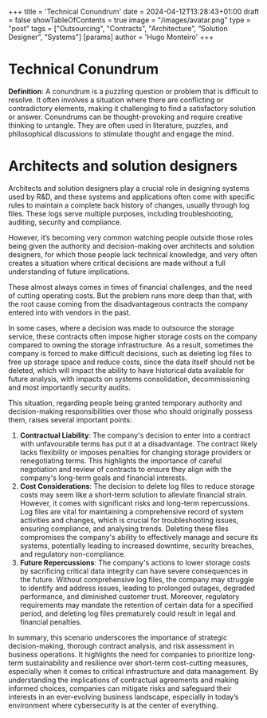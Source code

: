 +++
title = 'Technical Conundrum'
date = 2024-04-12T13:28:43+01:00
draft = false
showTableOfContents = true
image = "/images/avatar.png"
type = "post"
tags = ["Outsourcing", "Contracts", "Architecture”, “Solution Designer”, “Systems"]
[params]
  author = 'Hugo Monteiro'
+++
# Technical Conundrum

**Definition**: A conundrum is a puzzling question or problem that is difficult to resolve. It often involves a situation where there are conflicting or contradictory elements, making it challenging to find a satisfactory solution or answer. Conundrums can be thought-provoking and require creative thinking to untangle. They are often used in literature, puzzles, and philosophical discussions to stimulate thought and engage the mind.

# Architects and solution designers

Architects and solution designers play a crucial role in designing systems used by R&D, and these systems and applications often come with specific rules to maintain a complete back history of changes, usually through log files. These logs serve multiple purposes, including troubleshooting, auditing, security and compliance.

However, it’s becoming very common watching people outside those roles being given the authority and decision-making over architects and solution designers, for which those people lack technical knowledge, and very often creates a situation where critical decisions are made without a full understanding of future implications.

These almost always comes in times of financial challenges, and the need of cutting operating costs. But the problem runs more deep than that, with the root cause coming from the disadvantageous contracts the company entered into with vendors in the past.  

In some cases, where a decision was made to outsource the storage service, these contracts often impose higher storage costs on the company compared to owning the storage infrastructure. As a result, sometimes the company is forced to make difficult decisions, such as deleting log files to free up storage space and reduce costs, since the data itself should not be deleted, which will impact the ability to have historical data available for future analysis, with impacts on systems consolidation, decommissioning and most importantly security audits.

This situation, regarding people being granted temporary authority and decision-making responsibilities over those who should originally possess them, raises several important points:

1. **Contractual Liability**: The company's decision to enter into a contract with unfavourable terms has put it at a disadvantage. The contract likely lacks flexibility or imposes penalties for changing storage providers or renegotiating terms. This highlights the importance of careful negotiation and review of contracts to ensure they align with the company's long-term goals and financial interests.
2. **Cost Considerations**: The decision to delete log files to reduce storage costs may seem like a short-term solution to alleviate financial strain. However, it comes with significant risks and long-term repercussions. Log files are vital for maintaining a comprehensive record of system activities and changes, which is crucial for troubleshooting issues, ensuring compliance, and analysing trends. Deleting these files compromises the company's ability to effectively manage and secure its systems, potentially leading to increased downtime, security breaches, and regulatory non-compliance.
3. **Future Repercussions**: The company's actions to lower storage costs by sacrificing critical data integrity can have severe consequences in the future. Without comprehensive log files, the company may struggle to identify and address issues, leading to prolonged outages, degraded performance, and diminished customer trust. Moreover, regulatory requirements may mandate the retention of certain data for a specified period, and deleting log files prematurely could result in legal and financial penalties.

In summary, this scenario underscores the importance of strategic decision-making, thorough contract analysis, and risk assessment in business operations. It highlights the need for companies to prioritize long-term sustainability and resilience over short-term cost-cutting measures, especially when it comes to critical infrastructure and data management. By understanding the implications of contractual agreements and making informed choices, companies can mitigate risks and safeguard their interests in an ever-evolving business landscape, especially in today’s environment where cybersecurity is at the center of everything.
